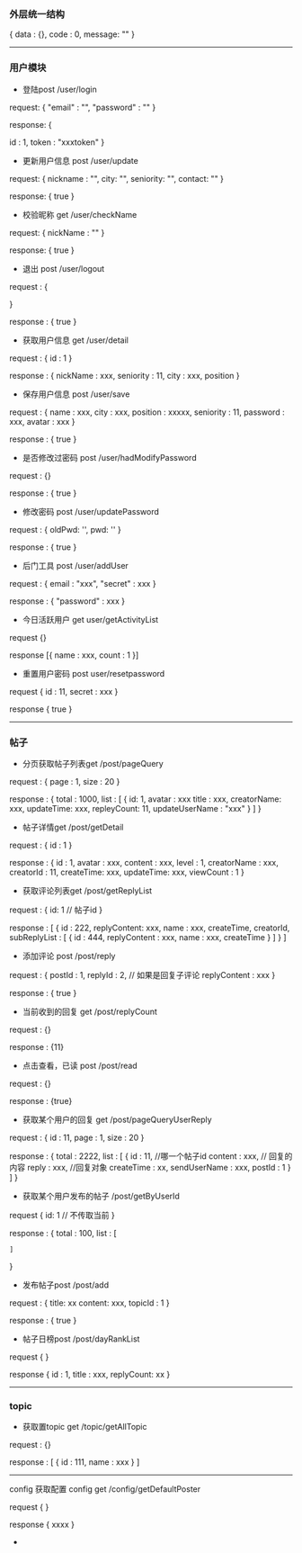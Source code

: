 
### 外层统一结构

{
data : {},
code : 0,
message: ""
}

--- 
### 用户模块


- 登陆post /user/login

request: {
"email" : "",
"password" : ""
}


response: {

 id : 1,
 token : "xxxtoken"
}


- 更新用户信息 post /user/update

request: {
nickname : "",
city: "",
seniority: "",
contact: ""
}

response: {
true
}

- 校验昵称 get /user/checkName

request: {
nickName : ""
}

response: {
true
}

- 退出  post /user/logout

request : {

}

response : {
true
}


- 获取用户信息 get /user/detail

request : {
id : 1
}

response : {
nickName : xxx,
seniority : 11,
city : xxx,
position
}


- 保存用户信息 post /user/save

request : {
    name : xxx,
    city : xxx,
    position : xxxxx,
    seniority : 11,
    password : xxx,
    avatar : xxx
}

response : {
    true
}


- 是否修改过密码 post /user/hadModifyPassword

request : {}

response : {
    true
}


- 修改密码 post /user/updatePassword

request : {
    oldPwd: '',
    pwd: ''
}

response : {
    true
}

- 后门工具 post /user/addUser

request : {
email : "xxx",
"secret" : xxx
}

response : {
"password" : xxx
}

- 今日活跃用户 get user/getActivityList

request {}

response [{
    name : xxx,
    count : 1
}]


- 重置用户密码 post user/resetpassword

request {
    id : 11,
    secret : xxx
}

response {
    true
}


--- 
### 帖子

- 分页获取帖子列表get /post/pageQuery

request : {
page : 1,
size : 20
}

response : {
total : 1000,
list : [
{
id: 1,
avatar : xxx
title : xxx,
creatorName: xxx,
updateTime: xxx,
repleyCount: 11,
updateUserName : "xxx"
}
]
}


- 帖子详情get /post/getDetail

request : {
id : 1
}

response : {
id : 1,
avatar : xxx,
content : xxx,
level : 1,
creatorName : xxx,
creatorId : 11,
createTime: xxx,
updateTime: xxx,
viewCount : 1
}


- 获取评论列表get /post/getReplyList

request : {
id: 1 // 帖子id
}

response : [
{
id : 222,
replyContent: xxx,
name : xxx,
createTime,
creatorId,
subReplyList : [
{
id : 444,
replyContent : xxx,
name : xxx,
createTime
}
]
}
]

- 添加评论 post /post/reply

request : {
postId : 1,
replyId : 2, // 如果是回复子评论
replyContent : xxx
}

response : {
true
}


- 当前收到的回复 get /post/replyCount

request : {}

response : {11}

- 点击查看，已读 post /post/read

request : {}

response : {true}


- 获取某个用户的回复 get /post/pageQueryUserReply

request : {
id : 11,
page : 1,
size : 20
}

response : {
total : 2222,
list : [
{
id : 11,  //哪一个帖子id
content : xxx,  // 回复的内容
reply : xxx,  //回复对象
createTime : xx,
sendUserName : xxx,
postId : 1
}
]
}

- 获取某个用户发布的帖子 /post/getByUserId

request {
  id: 1 // 不传取当前
}

response : {
    total : 100,
    list : [

 
    ] 
}

- 发布帖子post  /post/add

request : {
title: xx
content: xxx,
topicId : 1
}

response : {
true
}


- 帖子日榜post /post/dayRankList

request {
}

response {
    id : 1,
    title : xxx,
    replyCount: xx
}

--- 
### topic
- 获取置topic get  /topic/getAllTopic

request : {}

response : [
{
id : 111,
name : xxx
}
]


---
config
获取配置  config get /config/getDefaultPoster

request {
}

response {
   xxxx
}


- 
